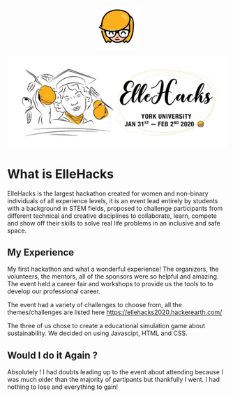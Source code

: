 <p align="center">
  <a href="https://ellehacks.com/"><img height="100px" alt="elle-hacks-logo" src="https://raw.githubusercontent.com/haphamo/elleHacks2020/readme/images/elle-hacks-logo.png"></a>
</p>
<p align="center">
   <a href="https://ellehacks.com/"><img alt="banner" src="https://raw.githubusercontent.com/haphamo/elleHacks2020/readme/images/elle-hacks-banner.jpg"></a>
</p>

# What is ElleHacks
ElleHacks is the largest hackathon created for women and non-binary individuals of all experience levels, it is an event lead entirely by students with a background in STEM fields, proposed to challenge participants from different technical and creative disciplines to collaborate, learn, compete and show off their skills to solve real life problems in an inclusive and safe space.

## My Experience
My first hackathon and what a wonderful experience! The organizers, the volunteers, the mentors, all of the sponsors were so helpful and amazing. The event held a career fair and workshops to provide us the tools to to develop our professional career. 

The event had a variety of challenges to choose from, all the themes/challenges are listed here https://ellehacks2020.hackerearth.com/

The three of us chose to create a educational simulation game about sustainability. We decided on using Javascipt, HTML and CSS.

## Would I do it Again ?
Absolutely ! I had doubts leading up to the event about attending because I was much older than the majority of partipants but thankfully I went. I had nothing to lose and everything to gain! 
